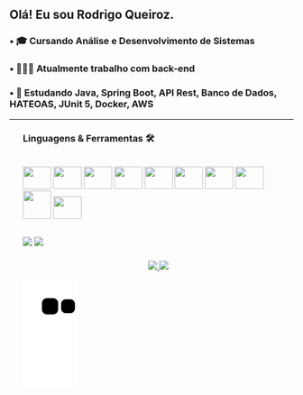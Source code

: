 ## Olá! Eu sou Rodrigo Queiroz.

### • 🎓 Cursando Análise e Desenvolvimento de Sistemas
### • 👨🏻‍💻 Atualmente trabalho com back-end
### • 📖 Estudando Java, Spring Boot, API Rest, Banco de Dados, HATEOAS, JUnit 5, Docker, AWS

<hr size="5" width="100%"><ul>

### Linguagens & Ferramentas 🛠
<div style="display: inline_block"><br>
  <img height="40" width="50" src="https://cdn.jsdelivr.net/gh/devicons/devicon/icons/java/java-original.svg" />
  <img height="40" width="50" src="https://cdn.jsdelivr.net/gh/devicons/devicon/icons/spring/spring-original.svg" />
  <img height="40" width="50" src="https://cdn.jsdelivr.net/gh/devicons/devicon/icons/mysql/mysql-original.svg" />
  <img height="40" width="50" src="https://cdn.jsdelivr.net/gh/devicons/devicon/icons/postgresql/postgresql-original.svg" />
  <img height="40" width="50" src="https://cdn.jsdelivr.net/gh/devicons/devicon/icons/git/git-original.svg" />
  <img height="40" width="50" src="https://cdn.jsdelivr.net/gh/devicons/devicon/icons/github/github-original.svg" />
  <img height="40" width="50" src="https://cdn.jsdelivr.net/gh/devicons/devicon/icons/gitlab/gitlab-original.svg" />
  <img height="40" width="50" src="https://cdn.jsdelivr.net/gh/devicons/devicon/icons/intellij/intellij-original.svg" />
  <img height="50" width="50" src="https://cdn.jsdelivr.net/gh/devicons/devicon/icons/docker/docker-original.svg" />
  <img height="40" width="50" src="https://cdn.jsdelivr.net/gh/devicons/devicon/icons/amazonwebservices/amazonwebservices-original.svg" />
</div>
  
###
  
###
##

<div>
  <a href = "mailto:rodrigoq1212@gmail.com"><img src="https://img.shields.io/badge/Gmail-D14836?style=for-the-badge&logo=gmail&logoColor=white" target="_blank"></a>
  <a href="https://www.linkedin.com/in/rodrigo-queiroz-4891701ab/" target="_blank"><img src="https://img.shields.io/badge/-LinkedIn-%230077B5?style=for-the-badge&logo=linkedin&logoColor=white" target="_blank"></a>
</div>

###

<div align="center">
  <a href="https://github.com/rodrigoqueiroz01">
  <img height="160" src="https://github-readme-stats.vercel.app/api?username=rodrigoqueiroz&show_icons=true&theme=dark&include_all_commits=true&count_private=true"/>
  <img height="160" src="https://github-readme-stats.vercel.app/api/top-langs/?username=rodrigoqueiroz01&layout=compact&langs_count=7&theme=dark"/>
</div>

![Snake animation](https://github.com/rodrigoqueiroz01/rodrigoqueiroz01/blob/output/github-contribution-grid-snake.svg)
  

